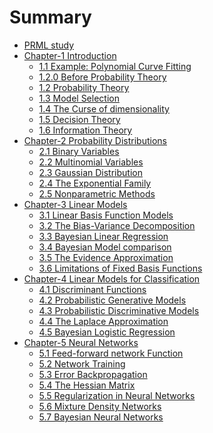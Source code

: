 # Summary

* [PRML study](README.md)
* [Chapter-1 Introduction](posts/chapter-1/0-intro.md)
    * [1.1 Example: Polynomial Curve Fitting](posts/chapter-1/1-example.md)
    * [1.2.0 Before Probability Theory](posts/chapter-1/2-before_probability.md)
    * [1.2 Probability Theory](posts/chapter-1/2-probability.md)
    * [1.3 Model Selection]()
    * [1.4 The Curse of dimensionality]()
    * [1.5 Decision Theory]()
    * [1.6 Information Theory]()
* [Chapter-2 Probability Distributions](posts/chapter-2/0-intro.md)
    * [2.1 Binary Variables]()
    * [2.2 Multinomial Variables]()
    * [2.3 Gaussian Distribution]()
    * [2.4 The Exponential Family]()
    * [2.5 Nonparametric Methods]()
* [Chapter-3 Linear Models](posts/chapter-3/0-intro.md)
    * [3.1 Linear Basis Function Models]()
    * [3.2 The Bias-Variance Decomposition]()
    * [3.3 Bayesian Linear Regression]()
    * [3.4 Bayesian Model comparison]()
    * [3.5 The Evidence Approximation]()
    * [3.6 Limitations of Fixed Basis Functions]()
* [Chapter-4 Linear Models for Classification](posts/chapter-4/0-intro.md)
    * [4.1 Discriminant Functions]()
    * [4.2 Probabilistic Generative Models]()
    * [4.3 Probabilistic Discriminative Models]()
    * [4.4 The Laplace Approximation]()
    * [4.5 Bayesian Logistic Regression]()
* [Chapter-5 Neural Networks](posts/chapter-5/0-intro.md)
    * [5.1 Feed-forward network Function]()
    * [5.2 Network Training]()
    * [5.3 Error Backpropagation]()
    * [5.4 The Hessian Matrix]()
    * [5.5 Regularization in Neural Networks]()
    * [5.6 Mixture Density Networks]()
    * [5.7 Bayesian Neural Networks]()